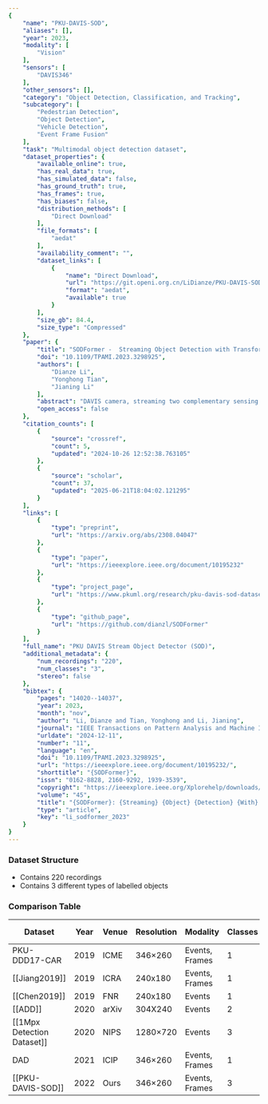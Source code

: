 ```yaml
---
{
    "name": "PKU-DAVIS-SOD",
    "aliases": [],
    "year": 2023,
    "modality": [
        "Vision"
    ],
    "sensors": [
        "DAVIS346"
    ],
    "other_sensors": [],
    "category": "Object Detection, Classification, and Tracking",
    "subcategory": [
        "Pedestrian Detection",
        "Object Detection",
        "Vehicle Detection",
        "Event Frame Fusion"
    ],
    "task": "Multimodal object detection dataset",
    "dataset_properties": {
        "available_online": true,
        "has_real_data": true,
        "has_simulated_data": false,
        "has_ground_truth": true,
        "has_frames": true,
        "has_biases": false,
        "distribution_methods": [
            "Direct Download"
        ],
        "file_formats": [
            "aedat"
        ],
        "availability_comment": "",
        "dataset_links": [
            {
                "name": "Direct Download",
                "url": "https://git.openi.org.cn/LiDianze/PKU-DAVIS-SOD/datasets",
                "format": "aedat",
                "available": true
            }
        ],
        "size_gb": 84.4,
        "size_type": "Compressed"
    },
    "paper": {
        "title": "SODFormer -  Streaming Object Detection with Transformer Using Events and Frames",
        "doi": "10.1109/TPAMI.2023.3298925",
        "authors": [
            "Dianze Li",
            "Yonghong Tian",
            "Jianing Li"
        ],
        "abstract": "DAVIS camera, streaming two complementary sensing modalities of asynchronous events and frames, has gradually been used to address major object detection challenges (e.g., fast motion blur and low-light). However, how to effectively leverage rich temporal cues and fuse two heterogeneous visual streams remains a challenging endeavor. To address this challenge, we propose a novel streaming object detector with Transformer, namely SODFormer, which first integrates events and frames to continuously detect objects in an asynchronous manner. Technically, we first build a large-scale multimodal neuromorphic object detection dataset (i.e., PKU-DAVIS-SOD) over 1080.1 k manual labels. Then, we design a spatiotemporal Transformer architecture to detect objects via an end-to-end sequence prediction problem, where the novel temporal Transformer module leverages rich temporal cues from two visual streams to improve the detection performance. Finally, an asynchronous attention-based fusion module is proposed to integrate two heterogeneous sensing modalities and take complementary advantages from each end, which can be queried at any time to locate objects and break through the limited output frequency from synchronized frame-based fusion strategies. The results show that the proposed SODFormer outperforms four state-of-the-art methods and our eight baselines by a significant margin. We also show that our unifying framework works well even in cases where the conventional frame-based camera fails, e.g., high-speed motion and low-light conditions. Our dataset and code can be available at https://github.com/dianzl/SODFormer",
        "open_access": false
    },
    "citation_counts": [
        {
            "source": "crossref",
            "count": 5,
            "updated": "2024-10-26 12:52:38.763105"
        },
        {
            "source": "scholar",
            "count": 37,
            "updated": "2025-06-21T18:04:02.121295"
        }
    ],
    "links": [
        {
            "type": "preprint",
            "url": "https://arxiv.org/abs/2308.04047"
        },
        {
            "type": "paper",
            "url": "https://ieeexplore.ieee.org/document/10195232"
        },
        {
            "type": "project_page",
            "url": "https://www.pkuml.org/research/pku-davis-sod-dataset.html"
        },
        {
            "type": "github_page",
            "url": "https://github.com/dianzl/SODFormer"
        }
    ],
    "full_name": "PKU DAVIS Stream Object Detector (SOD)",
    "additional_metadata": {
        "num_recordings": "220",
        "num_classes": "3",
        "stereo": false
    },
    "bibtex": {
        "pages": "14020--14037",
        "year": 2023,
        "month": "nov",
        "author": "Li, Dianze and Tian, Yonghong and Li, Jianing",
        "journal": "IEEE Transactions on Pattern Analysis and Machine Intelligence",
        "urldate": "2024-12-11",
        "number": "11",
        "language": "en",
        "doi": "10.1109/TPAMI.2023.3298925",
        "url": "https://ieeexplore.ieee.org/document/10195232/",
        "shorttitle": "{SODFormer}",
        "issn": "0162-8828, 2160-9292, 1939-3539",
        "copyright": "https://ieeexplore.ieee.org/Xplorehelp/downloads/license-information/IEEE.html",
        "volume": "45",
        "title": "{SODFormer}: {Streaming} {Object} {Detection} {With} {Transformer} {Using} {Events} and {Frames}",
        "type": "article",
        "key": "li_sodformer_2023"
    }
}
---
```



### Dataset Structure 

- Contains 220 recordings
- Contains 3 different types of labelled objects



### Comparison Table

| Dataset                    | Year | Venue | Resolution | Modality       | Classes | Boxes   | Label  | Frequency | High-speed | Low-light |
| -------------------------- | ---- | ----- | ---------- | -------------- | ------- | ------- | ------ | --------- | ---------- | --------- |
| PKU-DDD17-CAR              | 2019 | ICME  | 346×260    | Events, Frames | 1       | 3155    | Manual | 1 Hz      | N          | Y         |
| [[Jiang2019]]              | 2019 | ICRA  | 240x180    | Events, Frames | 1       | 9203    | Manual | 1 Hz      | N          | N         |
| [[Chen2019]]               | 2019 | FNR   | 240x180    | Events         | 1       | 28109   | Manual | 1 Hz      | N          | N         |
| [[ADD]]                    | 2020 | arXiv | 304X240    | Events         | 2       | 255k    | Pseudo | 1, 4 Hz   | N          | Y         |
| [[1Mpx Detection Dataset]] | 2020 | NIPS  | 1280×720   | Events         | 3       | 25M     | Pseudo | 60 Hz     | N          | Y         |
| DAD                        | 2021 | ICIP  | 346×260    | Events, Frames | 1       | 6427    | Manual | 1 Hz      | N          | Y         |
| [[PKU-DAVIS-SOD]]          | 2022 | Ours  | 346×260    | Events, Frames | 3       | 1080.1k | Manual | 25 Hz     | Y          | Y         |